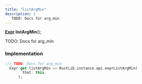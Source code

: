 ```yaml
---
title: "listArgMin"
description: |
   TODO: Docs for arg_min
---
```

<span class="dart-code"><strong>[Expr] listArgMin</strong>();</span>

 TODO: Docs for arg_min
### Implementation
```dart
/// TODO: Docs for arg_min
  Expr get listArgMin => RustLib.instance.api.exprListArgMin(
        that: this,
      );
```

[Expr]: /reference/classes/expr/